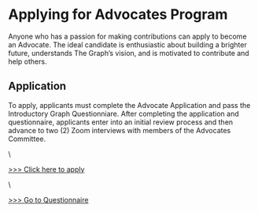 # Applying for Advocates Program

Anyone who has a passion for making contributions can apply to become an Advocate. The ideal candidate is enthusiastic about building a brighter future, understands The Graph’s vision, and is motivated to contribute and help others.

## Application

To apply, applicants must complete the Advocate Application and pass the Introductory Graph Questionniare. After completing the application and questionnaire, applicants enter into an initial review process and then advance to two (2) Zoom interviews with members of the Advocates Committee.

\


[>>> Click here to apply](https://thegraph.typeform.com/application?typeform-source=thegraph.com)

\


[>>> Go to Questionnaire](https://thegraph.typeform.com/to/wAbPVRko)

